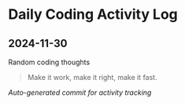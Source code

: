 # Daily Coding Activity Log

## 2024-11-30

Random coding thoughts

> Make it work, make it right, make it fast.

*Auto-generated commit for activity tracking*
